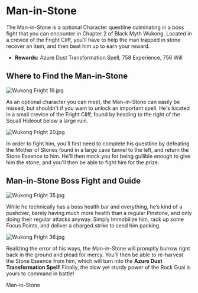 # Man-in-Stone

The Man-in-Stone is a optional Character questline culminating in a boss fight that you can encounter in Chapter 2 of Black Myth Wukong. Located in a crevice of the Fright Cliff, you'll have to help the man trapped in stone recover an item, and then beat him up to earn your reward. 

  * **Rewards:** Azure Dust Transformation Spell, 758 Experience, 756 Will

## Where to Find the Man-in-Stone

![Wukong Fright 19.jpg](https://oyster.ignimgs.com/mediawiki/apis.ign.com/black-myth-wukong/f/f3/Wukong_Fright_19.jpg)

As an optional character you can meet, the Man-in-Stone can easily be missed, but shouldn't if you want to unlock an important spell. He's located in a small crevice of the Fright Cliff, found by heading to the right of the Squall Hideout below a large ruin. 

![Wukong Fright 20.jpg](https://oyster.ignimgs.com/mediawiki/apis.ign.com/black-myth-wukong/2/28/Wukong_Fright_20.jpg)

In order to fight him, you'll first need to complete his questline by defeating the Mother of Stones found in a large cave tunnel to the left, and return the Stone Essence to him. He'll then mock you for being gullible enough to give him the stone, and you'll then be able to fight him for the prize. 

## Man-in-Stone Boss Fight and Guide

![Wukong Fright 35.jpg](https://oyster.ignimgs.com/mediawiki/apis.ign.com/black-myth-wukong/3/32/Wukong_Fright_35.jpg)

While he technically has a boss health bar and everything, he’s kind of a pushover, barely having much more health than a regular Pinstone, and only doing their regular attacks anyway. Simply Immobilize him, rack up some Focus Points, and deliver a charged strike to send him packing. 

![Wukong Fright 36.jpg](https://oyster.ignimgs.com/mediawiki/apis.ign.com/black-myth-wukong/5/51/Wukong_Fright_36.jpg)

Realizing the error of his ways, the Man-in-Stone will promptly burrow right back in the ground and plead for mercy. You’ll then be able to re-harvest the Stone Essence from him, which will turn into the **Azure Dust Transformation Spell**! Finally, the slow yet sturdy power of the Rock Guai is yours to command in battle! 

Man-in-Stone